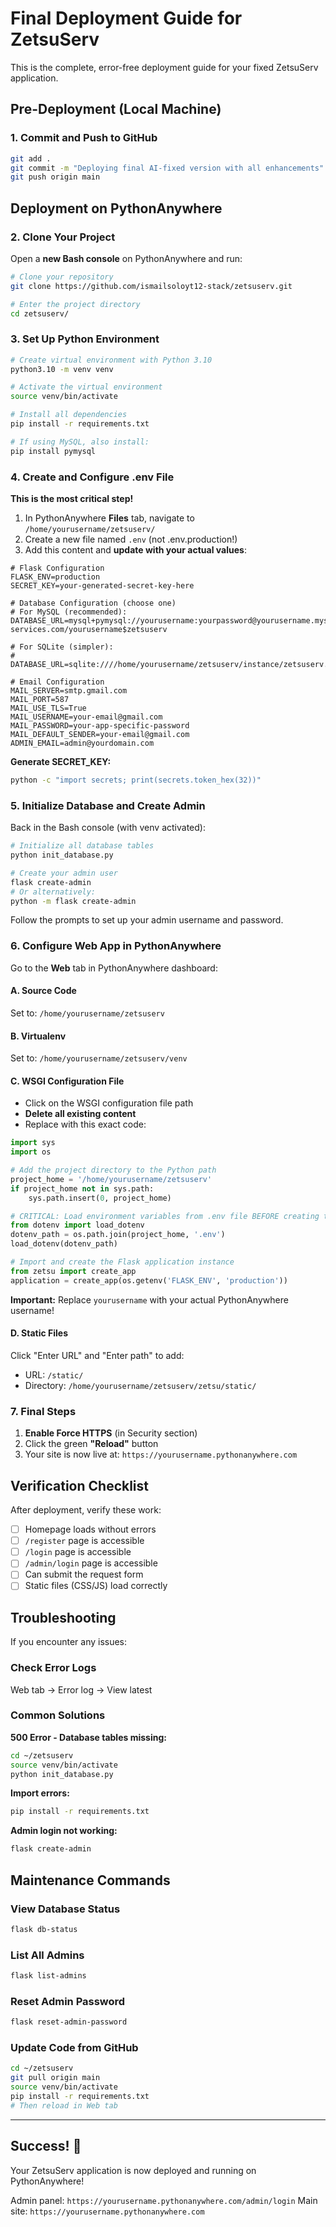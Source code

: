 # Final Deployment Guide for ZetsuServ

This is the complete, error-free deployment guide for your fixed ZetsuServ application.

## Pre-Deployment (Local Machine)

### 1. Commit and Push to GitHub
```bash
git add .
git commit -m "Deploying final AI-fixed version with all enhancements"
git push origin main
```

## Deployment on PythonAnywhere

### 2. Clone Your Project
Open a **new Bash console** on PythonAnywhere and run:

```bash
# Clone your repository
git clone https://github.com/ismailsoloyt12-stack/zetsuserv.git

# Enter the project directory
cd zetsuserv/
```

### 3. Set Up Python Environment
```bash
# Create virtual environment with Python 3.10
python3.10 -m venv venv

# Activate the virtual environment
source venv/bin/activate

# Install all dependencies
pip install -r requirements.txt

# If using MySQL, also install:
pip install pymysql
```

### 4. Create and Configure .env File

**This is the most critical step!**

1. In PythonAnywhere **Files** tab, navigate to `/home/yourusername/zetsuserv/`
2. Create a new file named `.env` (not .env.production!)
3. Add this content and **update with your actual values**:

```env
# Flask Configuration
FLASK_ENV=production
SECRET_KEY=your-generated-secret-key-here

# Database Configuration (choose one)
# For MySQL (recommended):
DATABASE_URL=mysql+pymysql://yourusername:yourpassword@yourusername.mysql.pythonanywhere-services.com/yourusername$zetsuserv

# For SQLite (simpler):
# DATABASE_URL=sqlite:////home/yourusername/zetsuserv/instance/zetsuserv.db

# Email Configuration
MAIL_SERVER=smtp.gmail.com
MAIL_PORT=587
MAIL_USE_TLS=True
MAIL_USERNAME=your-email@gmail.com
MAIL_PASSWORD=your-app-specific-password
MAIL_DEFAULT_SENDER=your-email@gmail.com
ADMIN_EMAIL=admin@yourdomain.com
```

**Generate SECRET_KEY:**
```bash
python -c "import secrets; print(secrets.token_hex(32))"
```

### 5. Initialize Database and Create Admin
Back in the Bash console (with venv activated):

```bash
# Initialize all database tables
python init_database.py

# Create your admin user
flask create-admin
# Or alternatively:
python -m flask create-admin
```

Follow the prompts to set up your admin username and password.

### 6. Configure Web App in PythonAnywhere

Go to the **Web** tab in PythonAnywhere dashboard:

#### A. Source Code
Set to: `/home/yourusername/zetsuserv`

#### B. Virtualenv
Set to: `/home/yourusername/zetsuserv/venv`

#### C. WSGI Configuration File
- Click on the WSGI configuration file path
- **Delete all existing content**
- Replace with this exact code:

```python
import sys
import os

# Add the project directory to the Python path
project_home = '/home/yourusername/zetsuserv'
if project_home not in sys.path:
    sys.path.insert(0, project_home)

# CRITICAL: Load environment variables from .env file BEFORE creating the app
from dotenv import load_dotenv
dotenv_path = os.path.join(project_home, '.env')
load_dotenv(dotenv_path)

# Import and create the Flask application instance
from zetsu import create_app
application = create_app(os.getenv('FLASK_ENV', 'production'))
```

**Important:** Replace `yourusername` with your actual PythonAnywhere username!

#### D. Static Files
Click "Enter URL" and "Enter path" to add:
- URL: `/static/`
- Directory: `/home/yourusername/zetsuserv/zetsu/static/`

### 7. Final Steps

1. **Enable Force HTTPS** (in Security section)
2. Click the green **"Reload"** button
3. Your site is now live at: `https://yourusername.pythonanywhere.com`

## Verification Checklist

After deployment, verify these work:

- [ ] Homepage loads without errors
- [ ] `/register` page is accessible
- [ ] `/login` page is accessible
- [ ] `/admin/login` page is accessible
- [ ] Can submit the request form
- [ ] Static files (CSS/JS) load correctly

## Troubleshooting

If you encounter any issues:

### Check Error Logs
Web tab → Error log → View latest

### Common Solutions

**500 Error - Database tables missing:**
```bash
cd ~/zetsuserv
source venv/bin/activate
python init_database.py
```

**Import errors:**
```bash
pip install -r requirements.txt
```

**Admin login not working:**
```bash
flask create-admin
```

## Maintenance Commands

### View Database Status
```bash
flask db-status
```

### List All Admins
```bash
flask list-admins
```

### Reset Admin Password
```bash
flask reset-admin-password
```

### Update Code from GitHub
```bash
cd ~/zetsuserv
git pull origin main
source venv/bin/activate
pip install -r requirements.txt
# Then reload in Web tab
```

---

## Success! 🎉

Your ZetsuServ application is now deployed and running on PythonAnywhere!

Admin panel: `https://yourusername.pythonanywhere.com/admin/login`
Main site: `https://yourusername.pythonanywhere.com`
